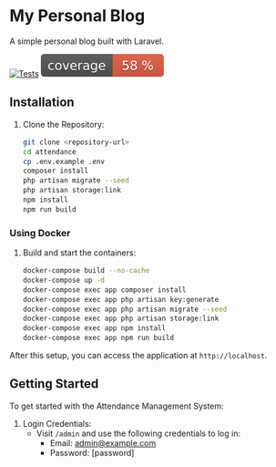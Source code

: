 # My Personal Blog
A simple personal blog built with Laravel.

[![Tests](https://github.com/ibnnajjaar/abunoohv2/actions/workflows/run-tests.yml/badge.svg)](https://github.com/ibnnajjaar/abunoohv2/actions/workflows/run-tests.yml)
![Code Coverage Badge](./.github/coverage.svg)

## Installation

1. Clone the Repository:
   ```bash
   git clone <repository-url>
   cd attendance
   cp .env.example .env
   composer install
   php artisan migrate --seed
   php artisan storage:link
   npm install
   npm run build
   ```
### Using Docker

1. Build and start the containers:
   ```bash
   docker-compose build --no-cache
   docker-compose up -d
   docker-compose exec app composer install
   docker-compose exec app php artisan key:generate
   docker-compose exec app php artisan migrate --seed
   docker-compose exec app php artisan storage:link
   docker-compose exec app npm install
   docker-compose exec app npm run build
   ```

After this setup, you can access the application at `http://localhost`.

## Getting Started

To get started with the Attendance Management System:

1. Login Credentials:
   - Visit `/admin` and use the following credentials to log in:
     - Email: admin@example.com
     - Password: [password]

